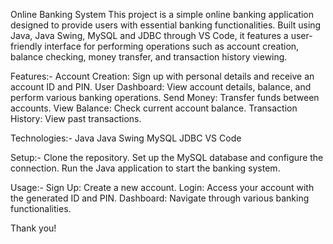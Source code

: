 Online Banking System
This project is a simple online banking application designed to provide users with essential banking functionalities. Built using Java, Java Swing, MySQL and JDBC through VS Code, it features a user-friendly interface for performing operations such as account creation, balance checking, money transfer, and transaction history viewing.

Features:-
Account Creation: Sign up with personal details and receive an account ID and PIN.
User Dashboard: View account details, balance, and perform various banking operations.
Send Money: Transfer funds between accounts.
View Balance: Check current account balance.
Transaction History: View past transactions.

Technologies:-
Java
Java Swing
MySQL
JDBC
VS Code

Setup:-
Clone the repository.
Set up the MySQL database and configure the connection.
Run the Java application to start the banking system.

Usage:-
Sign Up: Create a new account.
Login: Access your account with the generated ID and PIN.
Dashboard: Navigate through various banking functionalities.

Thank you!
